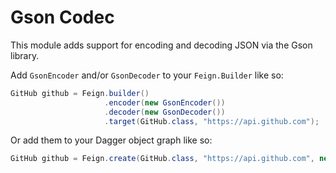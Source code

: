 Gson Codec
===================

This module adds support for encoding and decoding JSON via the Gson library.

Add `GsonEncoder` and/or `GsonDecoder` to your `Feign.Builder` like so:

```java
GitHub github = Feign.builder()
                     .encoder(new GsonEncoder())
                     .decoder(new GsonDecoder())
                     .target(GitHub.class, "https://api.github.com");
```

Or add them to your Dagger object graph like so:

```java
GitHub github = Feign.create(GitHub.class, "https://api.github.com", new GsonModule());
```
